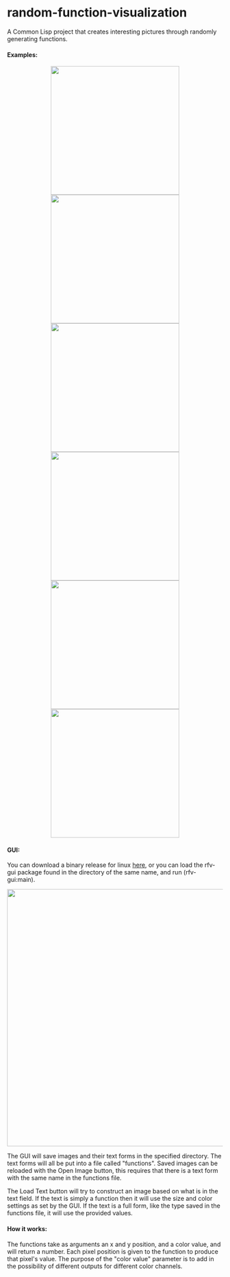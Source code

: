 # random-function-visualization

A Common Lisp project that creates interesting pictures through randomly generating functions.

#### Examples:

<p align="center">
<a href="https://i.imgur.com/VMglKHU.png"><img src="https://i.imgur.com/VMglKHU.png" width="300" height="300"></a>
<a href="https://i.imgur.com/l8OYTux.png"><img src="https://i.imgur.com/l8OYTux.png" width="300" height="300"></a>
<a href="https://i.imgur.com/VzfcCdx.png"><img src="https://i.imgur.com/VzfcCdx.png" width="300" height="300"></a>
<a href="https://i.imgur.com/Kguy5JP.png"><img src="https://i.imgur.com/Kguy5JP.png" width="300" height="300"></a>
<a href="https://i.imgur.com/ZvapKnh.png"><img src="https://i.imgur.com/ZvapKnh.png" width="300" height="300"></a>
<a href="https://i.imgur.com/DERByjN.png"><img src="https://i.imgur.com/DERByjN.png" width="300" height="300"></a>
</p>

#### GUI:


You can download a binary release for linux [here](), or you can load the rfv-gui package
found in the directory of the same name, and run (rfv-gui:main).

<a href="https://i.imgur.com/OpFLyjG.png"><img src="https://i.imgur.com/OpFLyjG.png" height="600"></a>


The GUI will save images and their text forms in the specified directory. The text forms
will all be put into a file called "functions". Saved images can be reloaded with the Open
Image button, this requires that there is a text form with the same name in the functions
file.

The Load Text button will try to construct an image based on what is in the text field. If
the text is simply a function then it will use the size and color settings as set by the
GUI. If the text is a full form, like the type saved in the functions file, it will use
the provided values.


#### How it works:

The functions take as arguments an x and y position, and a color value, and will return a number. Each pixel position is given to the function to produce that pixel's value. The purpose of the "color value" parameter is to add in the possibility of different outputs for different color channels.
